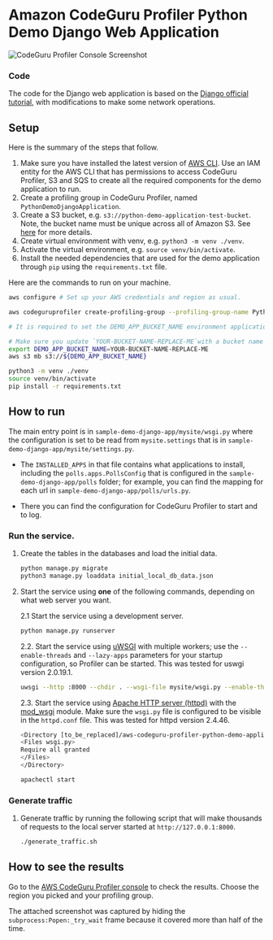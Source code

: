 # Amazon CodeGuru Profiler Python Demo Django Web Application

![CodeGuru Profiler Console Screenshot](resources/CodeGuruProfilerPythonScreenshotDemoDjango.png)

### Code

The code for the Django web application is based on the [Django official tutorial](https://docs.djangoproject.com/en/3.1/intro/tutorial01/), with modifications to make some network operations.

## Setup

Here is the summary of the steps that follow.

1. Make sure you have installed the latest version of [AWS CLI](https://docs.aws.amazon.com/cli/latest/userguide/cli-chap-welcome.html).
Use an IAM entity for the AWS CLI that has permissions to access CodeGuru Profiler, S3 and SQS to create all the required components for the demo application to run.
2. Create a profiling group in CodeGuru Profiler, named `PythonDemoDjangoApplication`.
3. Create a S3 bucket, e.g. `s3://python-demo-application-test-bucket`. Note, the bucket name must be unique across all of Amazon S3.
See [here](https://docs.aws.amazon.com/cli/latest/reference/s3/mb.html) for more details.
5. Create virtual environment with venv, e.g. `python3 -m venv ./venv`.
6. Activate the virtual environment, e.g. `source venv/bin/activate`.
7. Install the needed dependencies that are used for the demo application through `pip` using the `requirements.txt` file.

Here are the commands to run on your machine.

```bash
aws configure # Set up your AWS credentials and region as usual.
```

```bash
aws codeguruprofiler create-profiling-group --profiling-group-name PythonDemoDjangoApplication

# It is required to set the DEMO_APP_BUCKET_NAME environment applications for later running the demo application.

# Make sure you update `YOUR-BUCKET-NAME-REPLACE-ME`with a bucket name that is unique across all of Amazon S3.
export DEMO_APP_BUCKET_NAME=YOUR-BUCKET-NAME-REPLACE-ME
aws s3 mb s3://${DEMO_APP_BUCKET_NAME}
```

```bash
python3 -m venv ./venv
source venv/bin/activate
pip install -r requirements.txt
```

## How to run

The main entry point is in ``sample-demo-django-app/mysite/wsgi.py`` where the configuration is set to be read from ``mysite.settings`` that is in ``sample-demo-django-app/mysite/settings.py``.

* The ``INSTALLED_APPS`` in that file contains what applications to install, including the ``polls.apps.PollsConfig`` that is configured in the ``sample-demo-django-app/polls`` folder; for example, you can find the mapping for each url in ``sample-demo-django-app/polls/urls.py``.

* There you can find the configuration for CodeGuru Profiler to start and to log.

### Run the service.

1. Create the tables in the databases and load the initial data.
    ```bash
    python manage.py migrate
    python3 manage.py loaddata initial_local_db_data.json
    ```

2. Start the service using **one** of the following commands, depending on what web server you want.

    2.1 Start the service using a development server.
    ```bash
    python manage.py runserver
    ```

    2.2. Start the service using [uWSGI](https://uwsgi-docs.readthedocs.io/en/latest/) with multiple workers; use the `--enable-threads` and `--lazy-apps` parameters  for your startup configuration, so Profiler can be started. This was tested for uswgi version 2.0.19.1.
    ```bash
    uwsgi --http :8000 --chdir . --wsgi-file mysite/wsgi.py --enable-threads --lazy-apps --disable-logging --workers=4
    ```

    2.3. Start the service using [Apache HTTP server (httpd)](https://httpd.apache.org/) with the [mod_wsgi](https://docs.djangoproject.com/en/3.2/howto/deployment/wsgi/modwsgi/) module. Make sure the `wsgi.py` file is configured to be visible in the `httpd.conf` file. This was tested for httpd version 2.4.46.
    ```bash
    <Directory [to_be_replaced]/aws-codeguru-profiler-python-demo-application/sample-demo-django-app/mysite>
    <Files wsgi.py>
    Require all granted
    </Files>
    </Directory>
    ```

    ```bash
    apachectl start
    ````

### Generate traffic

1. Generate traffic by running the following script that will make thousands of requests to the local server started at `http://127.0.0.1:8000`.
    ```bash
    ./generate_traffic.sh
    ```

## How to see the results

Go to the [AWS CodeGuru Profiler console](https://console.aws.amazon.com/codeguru/profiler) to check the results. Choose the region you picked and your profiling group.

The attached screenshot was captured by hiding the `subprocess:Popen:_try_wait` frame because it covered more than half of the time.
